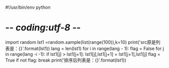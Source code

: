 #!/usr/bin/env python
# -*- coding:utf-8 -*-

import random
lst1 =random.sample(list(range(100)),k=10)
print('src原是列表是：{}'.format(lst1))
lang = len(lst1)
for i in range(lang - 1):
    flag = False
    for j in  range(lang -i -1):
        if lst1[j] > lst1[j+1]:
            lst1[j],lst1[j+1] = lst1[j+1],lst1[j]
            flag = True
    if not flag:
        break
print('排序后列表是：{}'.format(lst1))